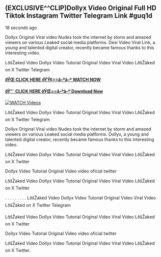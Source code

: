 ## (EXCLUSIVE^^CLIP)Dollyx Video Original Full HD Tiktok Instagram Twitter Telegram Link #guq1d

18 seconds ago

Dollyx Original Viral video Nudes took the internet by storm and amazed viewers on various Leaked social media platforms. Desi Video Viral Link, a young and talented digital creator, recently became famous thanks to this interesting video.

LðšŽaked Video Dollyx Video Tutorial Original Video Viral Video LðšŽaked on X Twitter Telegram

**[ðŸŒ CLICK HERE ðŸŸ¢==â–ºâ–º WATCH NOW](https://clips-mediaa.blogspot.com/2025/02/video-viral-download.html)**

**[ðŸ”´ CLICK HERE ðŸŒ==â–ºâ–º Download Now](https://clips-mediaa.blogspot.com/2025/02/video-viral-download.html)**

[![WATCH Videos](https://i.imgur.com/dJHk4Zq.gif)](https://clips-mediaa.blogspot.com/2025/02/video-viral-download.html)

LðšŽaked Video Dollyx Video Tutorial Original Video Viral Video LðšŽaked on X Twitter Telegram

Dollyx Original Viral video Nudes took the internet by storm and amazed viewers on various Leaked social media platforms. Dollyx, a young and talented digital creator, recently became famous thanks to this interesting video.

LðšŽaked Video Dollyx Video Tutorial Original Video Viral Video LðšŽaked on X Twitter

Dollyx Video Tutorial Original Video video oficial twitter

LðšŽaked Video Dollyx Video Tutorial Original Video Viral Video LðšŽaked on X Twitter

. . . . . . . . . LðšŽaked Video Dollyx Video Tutorial Original Video Viral Video LðšŽaked on X Twitter Telegram

LðšŽaked Video Dollyx Video Tutorial Original Video Viral Video LðšŽaked on X Twitter

Dollyx Video Tutorial Original Video video oficial twitter

LðšŽaked Video Dollyx Video Tutorial Original Video Viral Video LðšŽaked on X Twitter.